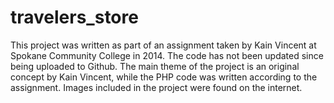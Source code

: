 # travelers_store

This project was written as part of an assignment taken by Kain Vincent at Spokane Community College in 2014.
The code has not been updated since being uploaded to Github.
The main theme of the project is an original concept by Kain Vincent, while the PHP code was written according to the assignment.
Images included in the project were found on the internet.
